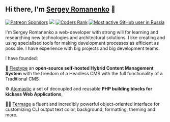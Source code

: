 ## Hi there, I'm <a href="https://github.com/Awilum">Sergey Romanenko</a> 👋

<a href="https://www.patreon.com/awilum"><img alt="Patreon Sponsors" src="https://img.shields.io/static/v1?label=Sponsor&message=%E2%9D%A4&logo=Patreon&style=for-the-badge"></a>
<a href="https://twitter.com/AwilumIT"><img src="https://img.shields.io/twitter/follow/AwilumIT?style=for-the-badge&logo=twitter"></a>
<a href="https://profile.codersrank.io/user/awilum"><img alt="Coders Rank" src="https://img.shields.io/static/v1?label=CODERSRANK&message=profile&style=for-the-badge"></a>
<a href="https://commits.top/russia.html"><img alt="Most active GitHub user in Russia" src="https://img.shields.io/static/v1?label=Most active GitHub user&message=Russia&style=for-the-badge"></a>

I'm Sergey Romanenko a web-developer with strong will for learning and researching new technologies and architectural solutions. I like creating and using specialised tools for making development processes as efficient as possible. I have experience with big projects and big development teams.

I have founded:

🚀 [Flextype](https://github.com/flextype) an **open-source self-hosted Hybrid Content Management System** with the freedom of a Headless CMS with the full functionality of a Traditional CMS

⚙️ [Atomastic](https://github.com/atomastic) a set of decoupled and reusable **PHP building blocks for kickass Web Applications**, 

🧙‍♂️ [Termage](https://github.com/termage) a fluent and incredibly powerful object-oriented interface for customizing CLI output text color, background, formatting, theming and more.
